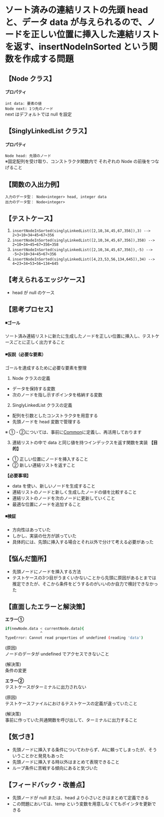 # ソート済みの連結リストの先頭 head と、データ data が与えられるので、ノードを正しい位置に挿入した連結リストを返す、insertNodeInSorted という関数を作成する問題


## 【Node クラス】
#### プロパティ
`int data: 要素の値`   
`Node next: 1つ先のノード`  
next はデフォルトでは null を設定  

## 【SinglyLinkedList クラス】
#### プロパティ
`Node head: 先頭のノード`  
※固定配列を受け取り、コンストラクタ関数内で それぞれの Node の前後をつなげること  

## 【関数の入出力例】
`入力のデータ型： Node<integer> head, integer data`  
`出力のデータ型： Node<integer>`  


## 【テストケース】
1. `insertNodeInSorted(singlyLinkedList([2,10,34,45,67,356]),3) --> 2➡3➡10➡34➡45➡67➡356`  
2. `insertNodeInSorted(singlyLinkedList([2,10,34,45,67,356]),358) --> 2➡10➡34➡45➡67➡356➡358`  
3. `insertNodeInSorted(singlyLinkedList([2,10,34,45,67,356]),-5) --> -5➡2➡10➡34➡45➡67➡356`  
4. `insertNodeInSorted(singlyLinkedList([4,23,53,56,134,645]),34) --> 4➡23➡34➡53➡56➡134➡645`  
  

## 【考えられるエッジケース】
- head が null のケース  


## 【思考プロセス】
#### ◾️ゴール  
ソート済み連結リストに新たに生成したノードを正しい位置に挿入し、テストケースごとに正しく出力すること  

#### ◾️仮説（必要な要素）  
ゴールを達成するために必要な要素を整理  
  
1. Node クラスの定義  
- データを保持する変数  
- 次のノードを指し示すポインタを格納する変数  
  
2. SinglyLinkedList クラスの定義  
- 配列を引数としたコンストラクタを用意する  
- 先頭ノードを head 変数で管理する  
  
※ ①・②については、事前に[Common](../Common/js)に定義し、再活用しております  
  
3. 連結リストの中で data と同じ値を持つインデックスを返す関数を実装
**【目的】**
- ① 正しい位置にノードを挿入すること 
- ② 新しい連結リストを返すこと  
  
**【必要事項】** 
- data を使い、新しいノードを生成すること  
- 連結リストのノードと新しく生成したノードの値を比較すること  
- 連結リストのノードを次のノードに更新していくこと  
- 最適な位置にノードを追加すること  

#### ◾️検証  
- 方向性はあっていた
- しかし、実装の仕方が誤っていた  
- 具体的には、先頭に挿入する場合とそれ以外で分けて考える必要があった  

## 【悩んだ箇所】
- 先頭ノードにノードを挿入する方法  
- テストケースの3つ目がうまくいかないことから先頭に原因があるとまでは推定できたが、そこから条件をどうするのがいいのか自力で検討できなかった  

## 【直面したエラーと解決策】
**エラー①**  
```sh
if(newNode.data < currentNode.data){
                ^
TypeError: Cannot read properties of undefined (reading 'data')
```
(原因)  
ノードのデータが undefined でアクセスできないこと  
  
(解決策)  
条件の変更  

**エラー②**  
テストケースがターミナルに出力されない  
  
(原因)  
テストケースファイルにおけるテストケースの定義が違っていたこと  
  
(解決策)  
事前に作っていた共通関数を呼び出して、ターミナルに出力すること  

## 【気づき】
- 先頭ノードに挿入する条件についてわからず、AIに頼ってしまったが、そういうことかと発見もあった  
- 先頭ノードに挿入する時以外はまとめて表現できること  
- ループ条件に苦戦する傾向にあると気づいた  

## 【フィードバック・改善点】
- 先頭ノードが null または、head より小さいときはまとめて定義できる  
- この問題においては、temp という変数を用意しなくてもポインタを更新できる  
